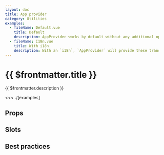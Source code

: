 ```yaml
---
layout: doc
title: App provider
category: Utilities
examples:
  - fileName: Default.vue
    title: Default
    description: AppProvider works by default without any additional options passed to it.
  - fileName: I18n.vue
    title: With i18n
    description: With an `i18n`, `AppProvider` will provide these translations to polaris components. See [using translations](/components/AppProvider#using-translations)
---
```


# {{ $frontmatter.title }}

<Lede>

{{ $frontmatter.description }}

</Lede>

<Examples>

<<< ./[examples]

</Examples>

## Props

<PropsTable />

## Slots

<SlotsTable />

## Best practices

<BestPractices />

